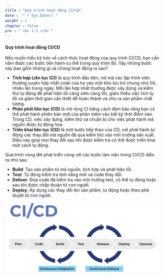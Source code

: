 ```yaml
---
title : "Quy trình hoạt động CI/CD"
date :  "`r Sys.Date()`" 
weight : 1 
chapter : false
pre : " <b> 1.1 </b> "
---
```


#### Quy trình hoạt động CI/CD

Nếu muốn hiểu kỹ hơn về cách thức hoạt động của quy trình CI/CD, bạn cần nắm được các bước tiến hành cụ thể trong quy trình đó. Vậy những bước này bao gồm những gì và chúng hoạt động ra sao?
 
+ **Tích hợp Liên tục (CI)** là quy trình đầu tiên, nơi mà các lập trình viên thường xuyên hợp nhất code của họ vào một kho lưu trữ chung như Git, nhiều lần trong ngày. Mỗi lần hợp nhất thường được xây dựng và kiểm thử tự động để phát hiện lỗi càng sớm càng tốt, giảm thiểu việc tích tụ lỗi và giảm thời gian cần thiết để hoàn thành và cho ra sản phẩm chất lượng.
+ **Phân phối liên tục (CD)** là mở rộng CI bằng cách đảm bảo rằng bạn có thể phát hành phiên bản mới của phần mềm vào bất kỳ thời điểm nào. Trong CD, việc xây dựng, kiểm thử và chuẩn bị cho việc phát hành mã nguồn được tự động hóa.
+ **Triển khai liên tục (CD)** là một bước tiếp theo của CD, nơi phát hành tự động các thay đổi mã nguồn đã qua kiểm thử vào môi trường sản xuất. Điều này giúp mọi thay đổi sau khi được kiểm tra có thể được triển khai một cách tự động. 

Quá trình vòng đời phát triển cùng với các bước làm việc trong CI/CD diễn ra như sau:

+ **Build**: Tạo sản phẩm từ mã nguồn, tích hợp và phát hiện lỗi.
+ **Test**: Tự động kiểm tra tính năng mới và code thay đổi.
+ **Deliver**: Đưa code đã kiểm tra vào môi trường test, có thể tự động hoặc sau khi được chấp thuận từ con người.
+ **Deploy**: Áp dụng các thay đổi lên sản phẩm, tự động hoặc theo phê duyệt từ con người.

![CI/CD Process](../../../static/images/1-Introduce/cicdprocess.jpg)
